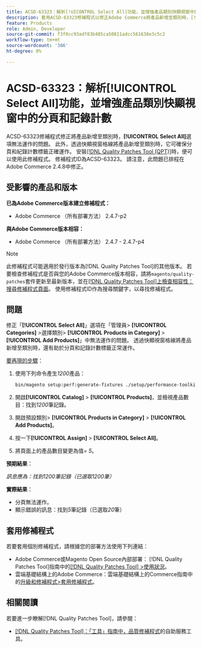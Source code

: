 ```yaml
---
title: ACSD-63323：解析[!UICONTROL Select All]功能，並增強產品類別快顯視窗中的分頁和記錄計數
description: 套用ACSD-63323修補程式以修正Adobe Commerce將產品新增至類別時，[!UICONTROL Select All]選項無法運作的問題。 此外，透過快顯視窗格線將產品新增至類別時，它可確保分頁和紀錄計數標籤正確運作。
feature: Products
role: Admin, Developer
source-git-commit: f3f0cc93adf83b485ca50811adcc561638e3c5c2
workflow-type: tm+mt
source-wordcount: '386'
ht-degree: 0%

---
```



# ACSD-63323：解析[!UICONTROL Select All]功能，並增強產品類別快顯視窗中的分頁和記錄計數

ACSD-63323修補程式修正將產品新增至類別時，**[!UICONTROL Select All]**&#x200B;選項無法運作的問題。 此外，透過快顯視窗格線將產品新增至類別時，它可確保分頁和紀錄計數標籤正確運作。 安裝[[!DNL Quality Patches Tool (QPT)]](/help/tools/quality-patches-tool/quality-patches-tool-to-self-serve-quality-patches.md)時，便可以使用此修補程式。 修補程式ID為ACSD-63323。 請注意，此問題已排程在Adobe Commerce 2.4.8中修正。

## 受影響的產品和版本

**已為Adobe Commerce版本建立修補程式：**
* Adobe Commerce （所有部署方法） 2.4.7-p2

**與Adobe Commerce版本相容：**
* Adobe Commerce （所有部署方法） 2.4.7 - 2.4.7-p4

>[!NOTE]
>
>此修補程式可能適用於發行版本為[!DNL Quality Patches Tool]的其他版本。 若要檢查修補程式是否與您的Adobe Commerce版本相容，請將`magento/quality-patches`套件更新至最新版本，並在[[!DNL Quality Patches Tool]上檢查相容性：搜尋修補程式頁面](https://experienceleague.adobe.com/tools/commerce-quality-patches/index.html)。 使用修補程式ID作為搜尋關鍵字，以尋找修補程式。

## 問題

修正「**[!UICONTROL Select All]**」選項在「管理員> **[!UICONTROL Categories]** >選擇類別> **[!UICONTROL Products in Category]** > **[!UICONTROL Add Products]**」中無法運作的問題。 透過快顯視窗格線將產品新增至類別時，還有助於分頁和記錄計數標籤正常運作。


<u>要再現的步驟</u>：

1. 使用下列命令產生&#x200B;*1200*&#x200B;產品：

   ```bash
   bin/magento setup:perf:generate-fixtures ./setup/performance-toolkit/profiles/ce/small.xml
   ```

1. 開啟&#x200B;**[!UICONTROL Catalog]** > **[!UICONTROL Products]**，並檢視產品數目：找到&#x200B;*1200*&#x200B;筆記錄。
1. 開啟預設類別> **[!UICONTROL Products in Category]** > **[!UICONTROL Add Products]**。
1. 按一下&#x200B;**[!UICONTROL Assign]** > **[!UICONTROL Select All]**。
1. 將頁面上的產品數目變更為值= *5*。


**預期結果**：

*訊息應為：找到1200筆記錄（已選取1200筆）*

**實際結果**：

* 分頁無法運作。
* 顯示錯誤的訊息：找到&#x200B;*5*&#x200B;筆記錄（已選取&#x200B;*20*&#x200B;筆）

## 套用修補程式

若要套用個別修補程式，請根據您的部署方法使用下列連結：

* Adobe Commerce或Magento Open Source內部部署： [!DNL Quality Patches Tool]指南中的[[!DNL Quality Patches Tool] >使用狀況](/help/tools/quality-patches-tool/usage.md)。
* 雲端基礎結構上的Adobe Commerce：雲端基礎結構上的Commerce指南中的[升級和修補程式>套用修補程式](https://experienceleague.adobe.com/docs/commerce-cloud-service/user-guide/develop/upgrade/apply-patches.html)。


## 相關閱讀

若要進一步瞭解[!DNL Quality Patches Tool]，請參閱：

* [[!DNL Quality Patches Tool]：「工具」指南中，品質修補程式](/help/tools/quality-patches-tool/quality-patches-tool-to-self-serve-quality-patches.md)的自助服務工具。


